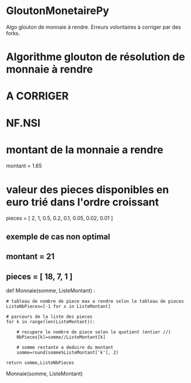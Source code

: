 # GloutonMonetairePy
Algo glouton de monnaie à rendre. Erreurs volontaires à corriger par des forks.
# Algorithme glouton de résolution de monnaie à rendre
# A CORRIGER
# NF.NSI

# montant de la monnaie a rendre
montant = 1.65

# valeur des pieces disponibles en euro trié dans l'ordre croissant
pieces = [ 2, 1, 0.5, 0.2, 0.1, 0.05, 0.02, 0.01 ]

## exemple de cas non optimal
## montant = 21
## pieces = [ 18, 7, 1 ]

def Monnaie(somme, ListeMontant) :

    # tableau de nombre de piece max a rendre selon le tableau de pieces
    ListeNbPieces=[-1 for x in ListeMontant]

    # parcours de la liste des pieces
    for k in range(len(ListeMontant)):

        # recupere le nombre de piece selon le quotient (entier //)
        NbPieces[k]=somme//ListeMontant[k]

        # somme restante a deduire du montant
        somme=round(somme%ListeMontant['k'], 2)

    return somme,ListeNbPieces

Monnaie(somme, ListeMontant)
